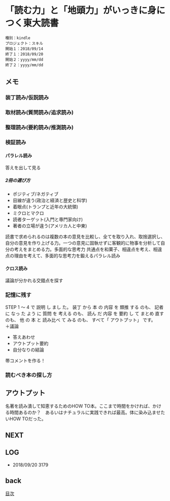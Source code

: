 # 「読む力」と「地頭力」がいっきに身につく東大読書

    種別：kindle
    プロジェクト：スキル
    開始１：2018/09/14
    終了１：2018/09/20
    開始２：yyyy/mm/dd
    終了２：yyyy/mm/dd

## メモ

### 装丁読み/仮説読み
### 取材読み(質問読み/追求読み)
### 整理読み(要約読み/推測読み)
### 検証読み
#### パラレル読み
答えを出して見る
##### 2冊の選び方
* ポジティブ/ネガティブ
* 目線が違う(政治と経済と歴史と科学)
* 着眼点(トランプと近年の大統領)
* ミクロとマクロ
* 読者ターゲット(入門と専門家向け)
* 著者の立場が違う(アメリカ人と中東)

読書で求められるのは複数の本の意見を比較し、全てを取り入れ、取捨選択し、自分の意見を作り上げる力。一つの意見に固執せずに客観的に物事を分析して自分の考えをまとめる力。多面的な思考力
共通点を和菓子、相違点を考え、相違点の理由を考えて、多面的な思考力を鍛えるパラレル読み
#### クロス読み
議論が分かれる交錯点を探す
### 記憶に残す
STEP 1 ～ 4 で 説明 し まし た。 装丁 から 本 の 内容 を 類推 する のも、 記者 に なっ た よう に 質問 を 考える のも、 読ん だ 内容 を 要約 し て まとめ 直す のも、 他 の 本 と 読み比べ て みる のも、 すべて「 アウトプット」 です。  
＋議論

- 答えあわせ
- アウトプット要約
- 自分なりの結論

帯コメントを作る！  

### 読むべき本の探し方

## アウトプット
名著を読み潰して知恵するためのHOW TO本。ここまで時間をかければ、かける時間あるのか？　あるいはナチュラルに実践できれば最高。体に染み込ませたいHOW TOだった。

## NEXT

## LOG

- 2018/09/20 3179

## back

[目次](README.md)

